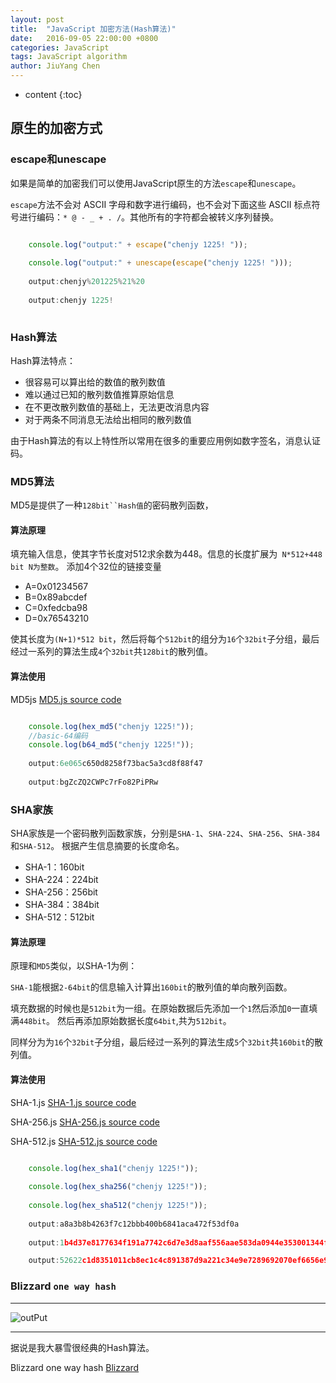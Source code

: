```yaml
---
layout: post
title:  "JavaScript 加密方法(Hash算法)"
date:   2016-09-05 22:00:00 +0800
categories: JavaScript
tags: JavaScript algorithm
author: JiuYang Chen
---
```


* content
{:toc}




## 原生的加密方式

### escape和unescape

如果是简单的加密我们可以使用JavaScript原生的方法`escape`和`unescape`。

`escape`方法不会对 ASCII 字母和数字进行编码，也不会对下面这些 ASCII 标点符号进行编码：` * @ - _ + . / `。其他所有的字符都会被转义序列替换。

```js

    console.log("output:" + escape("chenjy 1225! "));
    
    console.log("output:" + unescape(escape("chenjy 1225! ")));
	
	output:chenjy%201225%21%20
	
	output:chenjy 1225! 
	
```

### Hash算法

Hash算法特点：

* 很容易可以算出给的数值的散列数值
* 难以通过已知的散列数值推算原始信息
* 在不更改散列数值的基础上，无法更改消息内容
* 对于两条不同消息无法给出相同的散列数值

由于Hash算法的有以上特性所以常用在很多的重要应用例如数字签名，消息认证码。
	


### MD5算法

MD5是提供了一种`128bit``Hash值`的密码散列函数，

#### 算法原理

填充输入信息，使其字节长度对512求余数为448。信息的长度扩展为` N*512+448 bit N为整数`。
添加4个32位的链接变量

* A=0x01234567
* B=0x89abcdef
* C=0xfedcba98
* D=0x76543210

使其长度为`(N+1)*512 bit`，然后将每个`512bit`的组分为`16`个`32bit`子分组，最后经过一系列的算法生成`4`个`32bit`共`128bit`的散列值。

#### 算法使用

MD5js [MD5.js source code](http://pajhome.org.uk/crypt/md5/md5.html)

```js

    console.log(hex_md5("chenjy 1225!"));
    //basic-64编码
    console.log(b64_md5("chenjy 1225!"));
    
	output:6e065c650d8258f73bac5a3cd8f88f47
	
	output:bgZcZQ2CWPc7rFo82PiPRw

```

### SHA家族

SHA家族是一个密码散列函数家族，分别是`SHA-1`、`SHA-224`、`SHA-256`、`SHA-384`和`SHA-512`。
根据产生信息摘要的长度命名。

* SHA-1：160bit
* SHA-224：224bit
* SHA-256：256bit
* SHA-384：384bit
* SHA-512：512bit

#### 算法原理

原理和`MD5`类似，以SHA-1为例：

`SHA-1`能根据`2-64bit`的信息输入计算出`160bit`的散列值的单向散列函数。

填充数据的时候也是`512bit`为一组。在原始数据后先添加一个`1`然后添加`0`一直填满`448bit`。
然后再添加原始数据长度`64bit`,共为`512bit`。

同样分为为`16`个`32bit`子分组，最后经过一系列的算法生成`5`个`32bit`共`160bit`的散列值。

#### 算法使用

SHA-1.js [SHA-1.js source code](http://pajhome.org.uk/crypt/md5/sha1.html)

SHA-256.js [SHA-256.js source code](http://pajhome.org.uk/crypt/md5/sha256.html)

SHA-512.js [SHA-512.js source code](http://pajhome.org.uk/crypt/md5/sha512.html)

```js

    console.log(hex_sha1("chenjy 1225!"));
    
    console.log(hex_sha256("chenjy 1225!"));
    
    console.log(hex_sha512("chenjy 1225!"));
    
	output:a8a3b8b4263f7c12bbb400b6841aca472f53df0a
	
	output:1b4d37e8177634f191a7742c6d7e3d8aaf556aae583da0944e353001344fe3b0

    output:52622c1d8351011cb8ec1c4c891387d9a221c34e9e7289692070ef6656e98c4025328682cb86bd8577f6ed2b51c61559adb76685356632543db3e9020cc162f2
```

### Blizzard  `one way hash`


 ***
![outPut](http://ww3.sinaimg.cn/mw690/c584f169gw1f7jtnnkrp8j20dw0863zn.jpg)
 ***

据说是我大暴雪很经典的Hash算法。

Blizzard  one way hash [Blizzard](http://www.oschina.net/code/snippet_99767_1217)